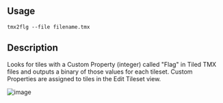 ## Usage

`tmx2flg --file filename.tmx`

## Description
Looks for tiles with a Custom Property (integer) called "Flag" in Tiled TMX files and outputs a binary of those values for each tileset. Custom Properties are assigned to tiles in the Edit Tileset view.

![image](https://user-images.githubusercontent.com/40728628/220176803-334239f6-5344-48b3-a024-d00b03f5ca15.png)
